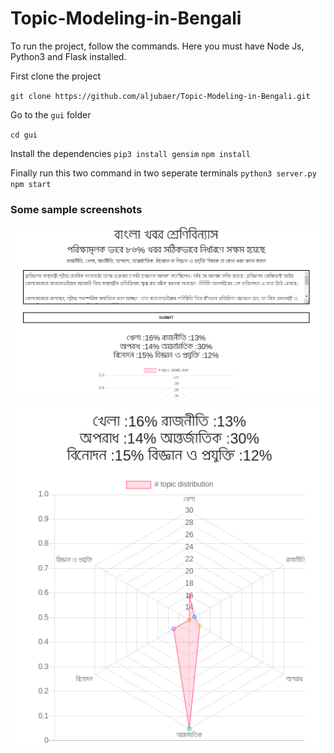 # Topic-Modeling-in-Bengali

To run the project, follow the commands. Here you must have Node Js, Python3 and Flask installed.

First clone the project 

`git clone https://github.com/aljubaer/Topic-Modeling-in-Bengali.git` 

Go to the `gui` folder 

`cd gui` 

Install the dependencies 
`pip3 install gensim`
`npm install` 

Finally run this two command in two seperate terminals
`python3 server.py`
`npm start`

### Some sample screenshots

![Sample screenshot1](screenshots/Screenshot1.png)

![Sample screenshot2](screenshots/Screenshot2.png)
